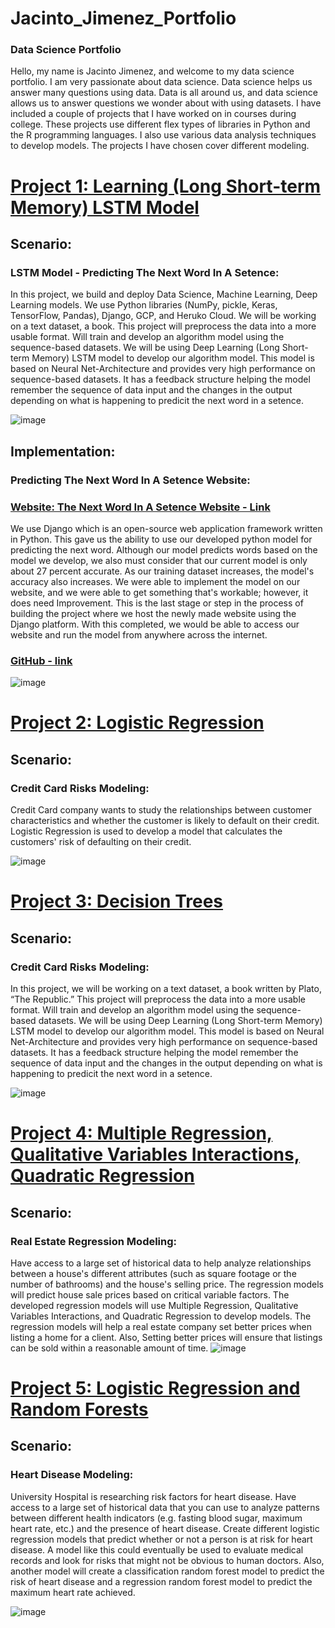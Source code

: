 # Jacinto_Jimenez_Portfolio
### Data Science Portfolio

Hello, my name is Jacinto Jimenez, and welcome to my data science portfolio. I am very passionate about data science. Data science helps us answer many questions using data. Data is all around us, and data science allows us to answer questions we wonder about with using datasets. I have included a couple of projects that I have worked on in courses during college. These projects use different flex types of libraries in Python and the R programming languages. I also use various data analysis techniques to develop models.  The projects I have chosen cover different modeling. 


# [Project 1: Learning (Long Short-term Memory) LSTM Model](https://jjimenez55993292.github.io/Deep-Learning-LSTM-model/PredictingNextWordInASentence.html)
## Scenario:
### LSTM Model - Predicting The Next Word In A Setence: 
In this project, we build and deploy Data Science, Machine Learning, Deep Learning models. We use Python libraries (NumPy, pickle, Keras, TensorFlow, Pandas), Django, GCP, and Heruko Cloud. We will be working on a text dataset, a book. This project will preprocess the data into a more usable format. Will train and develop an algorithm model using the sequence-based datasets. We will be using Deep Learning (Long Short-term Memory) LSTM model to develop our algorithm model. This model is based on Neural Net-Architecture and provides very high performance on sequence-based datasets. It has a feedback structure helping the model remember the sequence of data input and the changes in the output depending on what is happening to predicit the next word in a setence.


![image](https://user-images.githubusercontent.com/79177516/163972466-97233b06-1bf2-4d0a-a2fd-d57d815ce0df.png)


## Implementation:
### Predicting The Next Word In A Setence Website: 
### [Website: The Next Word In A Setence Website - Link ](http://jacintojimenez606.pythonanywhere.com/home/)

We use Django which is an open-source web application framework written in Python. This gave us the ability to use our developed python model for predicting the next word. Although our model predicts words based on the model we develop, we also must consider that our current model is only about 27 percent accurate. As our training dataset increases, the model's accuracy also increases. We were able to implement the model on our website, and we were able to get something that's workable; however, it does need Improvement. This is the last stage or step in the process of building the project where we host the newly made website using the Django platform. With this completed, we would be able to access our website and run the model from anywhere across the internet.


### [GitHub - link ](https://github.com/Jjimenez55993292/Deep-Learning-LSTM-model)


![image](https://user-images.githubusercontent.com/79177516/163972673-bf0c7181-7694-4622-9217-bf885a0db423.png)






# [Project 2: Logistic Regression](https://jjimenez55993292.github.io/Jacinto_J_Portfolio/project_4.html)
## Scenario: 
### Credit Card Risks Modeling: 
Credit Card company wants to study the relationships between customer characteristics and whether the customer is likely to default on their credit. Logistic Regression is used to develop a model that calculates the customers' risk of defaulting on their credit. 

![image](https://user-images.githubusercontent.com/79177516/137412784-2fe2bd4f-e615-41f4-857c-7095df391b34.png)




# [Project 3: Decision Trees](https://jjimenez55993292.github.io/Jacinto_J_Portfolio/Project_Three.html)
## Scenario: 
### Credit Card Risks Modeling: 
In this project, we will be working on a text dataset, a book written by Plato, “The Republic.” This project will preprocess the data into a more usable format. Will train and develop an algorithm model using the sequence-based datasets. We will be using Deep Learning (Long Short-term Memory) LSTM model to develop our algorithm model. This model is based on Neural Net-Architecture and provides very high performance on sequence-based datasets. It has a feedback structure helping the model remember the sequence of data input and the changes in the output depending on what is happening to predicit the next word in a setence.

![image](https://user-images.githubusercontent.com/79177516/137412692-3a8c369e-022d-498a-8b24-a612f6f6b46f.png)




# [Project 4: Multiple Regression, Qualitative Variables Interactions, Quadratic Regression](https://jjimenez55993292.github.io/Jacinto_J_Portfolio/Project_One.html)
## Scenario:
### Real Estate Regression Modeling:
Have access to a large set of historical data to help analyze relationships between a house's different attributes (such as square footage or the number of bathrooms) and the house's selling price. The regression models will predict house sale prices based on critical variable factors.  The developed regression models will use Multiple Regression, Qualitative Variables Interactions, and Quadratic Regression to develop models. The regression models will help a real estate company set better prices when listing a home for a client. Also, Setting better prices will ensure that listings can be sold within a reasonable amount of time.
![image](https://user-images.githubusercontent.com/79177516/137412480-cea56d11-e9c0-4bf6-be74-c523107f6db3.png)



# [Project 5: Logistic Regression and Random Forests](https://jjimenez55993292.github.io/Jacinto_J_Portfolio/Project_Two.html)
## Scenario:
### Heart Disease Modeling: 
University Hospital is researching risk factors for heart disease. Have access to a large set of historical data that you can use to analyze patterns between different health indicators (e.g. fasting blood sugar, maximum heart rate, etc.) and the presence of heart disease. Create different logistic regression models that predict whether or not a person is at risk for heart disease. A model like this could eventually be used to evaluate medical records and look for risks that might not be obvious to human doctors.  Also, another model will create a classification random forest model to predict the risk of heart disease and a regression random forest model to predict the maximum heart rate achieved.

![image](https://user-images.githubusercontent.com/79177516/137412663-55e2d96f-9453-4a3f-a1b6-2f164cd143ab.png)


